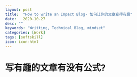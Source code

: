 ```yaml
---
layout: post
title:  "How to write an Impact Blog- 如何让你的文章变得有趣"
date:   2020-10-27
desc: ""
keywords: "Writting, Technical Blog, mindset"
categories: [Work]
tags: [softskill]
icon: icon-html
---
```

# 写有趣的文章有没有公式?
